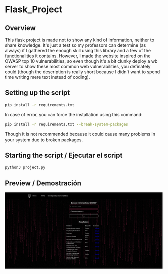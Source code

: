 # Flask_Project

## Overview

This flask project is made not to show any kind of information, neither to share knowledge. It's just a test so my professors can determine (as always) if I gathered the enough skill using this library and a few of the functionalities it contains. However, I made the website inspired on the OWASP top 10 vulnerabilities, so even though it's a bit clunky deploy a wb server to show these most common web vulnerabilities, you definately could (though the description is really short because I didn't want to spend time writing mere text instead of coding).

## Setting up the script

```bash
pip install -r requirements.txt
```

In case of error, you can force the installation using this command:

```bash
pip install -r requirements.txt --break-system-packages
```

Though it is not recommended because it could cause many problems in your system due to broken packages.

## Starting the script / Ejecutar el script

```bash
python3 project.py
```

## Preview / Demostración

![Demonstration](demonstration.png)
